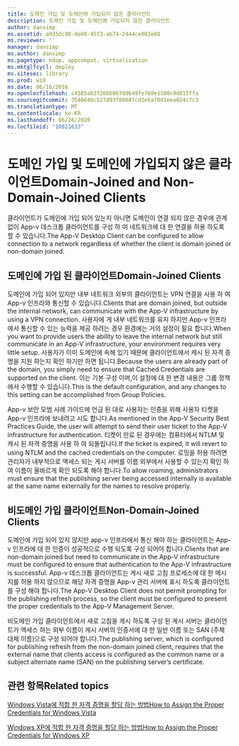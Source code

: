 ```yaml
---
title: 도메인 가입 및 도메인에 가입되지 않은 클라이언트
description: 도메인 가입 및 도메인에 가입되지 않은 클라이언트
author: dansimp
ms.assetid: a935dc98-de60-45f3-ab74-2444ce082e88
ms.reviewer: ''
manager: dansimp
ms.author: dansimp
ms.pagetype: mdop, appcompat, virtualization
ms.mktglfcycl: deploy
ms.sitesec: library
ms.prod: w10
ms.date: 06/16/2016
ms.openlocfilehash: c4385ab3f26bb867dd649fe768e1500c9d015ffa
ms.sourcegitcommit: 354664bc527d93f80687cd2eba70d1eea024c7c3
ms.translationtype: MT
ms.contentlocale: ko-KR
ms.lasthandoff: 06/26/2020
ms.locfileid: "10821633"
---
```

# <span data-ttu-id="fb0df-103">도메인 가입 및 도메인에 가입되지 않은 클라이언트</span><span class="sxs-lookup"><span data-stu-id="fb0df-103">Domain-Joined and Non-Domain-Joined Clients</span></span>


<span data-ttu-id="fb0df-104">클라이언트가 도메인에 가입 되어 있는지 아니면 도메인이 연결 되지 않은 경우에 관계 없이 App-v 데스크톱 클라이언트를 구성 하 여 네트워크에 대 한 연결을 허용 하도록 할 수 있습니다.</span><span class="sxs-lookup"><span data-stu-id="fb0df-104">The App-V Desktop Client can be configured to allow connection to a network regardless of whether the client is domain joined or non-domain joined.</span></span>

## <span data-ttu-id="fb0df-105">도메인에 가입 된 클라이언트</span><span class="sxs-lookup"><span data-stu-id="fb0df-105">Domain-Joined Clients</span></span>


<span data-ttu-id="fb0df-106">도메인에 가입 되어 있지만 내부 네트워크 외부의 클라이언트는 VPN 연결을 사용 하 여 App-v 인프라와 통신할 수 있습니다.</span><span class="sxs-lookup"><span data-stu-id="fb0df-106">Clients that are domain joined, but outside the internal network, can communicate with the App-V infrastructure by using a VPN connection.</span></span> <span data-ttu-id="fb0df-107">사용자에 게 내부 네트워크를 유지 하지만 App-v 인프라에서 통신할 수 있는 능력을 제공 하려는 경우 환경에는 거의 설정이 필요 합니다.</span><span class="sxs-lookup"><span data-stu-id="fb0df-107">When you want to provide users the ability to leave the internal network but still communicate in an App-V infrastructure, your environment requires very little setup.</span></span> <span data-ttu-id="fb0df-108">사용자가 이미 도메인에 속해 있기 때문에 클라이언트에서 캐시 된 자격 증명을 지원 하는지 확인 하기만 하면 됩니다.</span><span class="sxs-lookup"><span data-stu-id="fb0df-108">Because the users are already part of the domain, you simply need to ensure that Cached Credentials are supported on the client.</span></span> <span data-ttu-id="fb0df-109">이는 기본 구성 이며,이 설정에 대 한 변경 내용은 그룹 정책에서 수행할 수 있습니다.</span><span class="sxs-lookup"><span data-stu-id="fb0df-109">This is the default configuration, and any changes to this setting can be accomplished from Group Policies.</span></span>

<span data-ttu-id="fb0df-110">App-v 보안 모범 사례 가이드에 언급 된 대로 사용자는 인증을 위해 사용자 티켓을 App-v 인프라에 보내려고 시도 합니다.</span><span class="sxs-lookup"><span data-stu-id="fb0df-110">As mentioned in the App-V Security Best Practices Guide, the user will attempt to send their user ticket to the App-V infrastructure for authentication.</span></span> <span data-ttu-id="fb0df-111">티켓이 만료 된 경우에는 컴퓨터에서 NTLM 및 캐시 된 자격 증명을 사용 하 여 되돌립니다.</span><span class="sxs-lookup"><span data-stu-id="fb0df-111">If the ticket is expired, it will revert to using NTLM and the cached credentials on the computer.</span></span> <span data-ttu-id="fb0df-112">로밍을 허용 하려면 관리자가 내부적으로 액세스 되는 게시 서버를 이름 외부에서 사용할 수 있는지 확인 하 여 이름이 올바르게 확인 되도록 해야 합니다.</span><span class="sxs-lookup"><span data-stu-id="fb0df-112">To allow roaming, administrators must ensure that the publishing server being accessed internally is available at the same name externally for the names to resolve properly.</span></span>

## <span data-ttu-id="fb0df-113">비도메인 가입 클라이언트</span><span class="sxs-lookup"><span data-stu-id="fb0df-113">Non-Domain-Joined Clients</span></span>


<span data-ttu-id="fb0df-114">도메인에 가입 되어 있지 않지만 app-v 인프라에서 통신 해야 하는 클라이언트는 App-v 인프라에 대 한 인증이 성공적으로 수행 되도록 구성 되어야 합니다.</span><span class="sxs-lookup"><span data-stu-id="fb0df-114">Clients that are non-domain joined but need to communicate in the App-V infrastructure must be configured to ensure that authentication to the App-V infrastructure is successful.</span></span> <span data-ttu-id="fb0df-115">App-v 데스크톱 클라이언트는 게시 새로 고침 프로세스에 대 한 메시지를 허용 하지 않으므로 해당 자격 증명을 App-v 관리 서버에 표시 하도록 클라이언트를 구성 해야 합니다.</span><span class="sxs-lookup"><span data-stu-id="fb0df-115">The App-V Desktop Client does not permit prompting for the publishing refresh process, so the client must be configured to present the proper credentials to the App-V Management Server.</span></span>

<span data-ttu-id="fb0df-116">비도메인 가입 클라이언트에서 새로 고침을 게시 하도록 구성 된 게시 서버는 클라이언트가 액세스 하는 외부 이름이 게시 서버의 인증서에 대 한 일반 이름 또는 SAN (주체 대체 이름)으로 구성 되어야 합니다.</span><span class="sxs-lookup"><span data-stu-id="fb0df-116">The publishing server, which is configured for publishing refresh from the non-domain joined client, requires that the external name that clients access is configured as the common name or a subject alternate name (SAN) on the publishing server’s certificate.</span></span>

## <span data-ttu-id="fb0df-117">관련 항목</span><span class="sxs-lookup"><span data-stu-id="fb0df-117">Related topics</span></span>


[<span data-ttu-id="fb0df-118">Windows Vista에 적합 한 자격 증명을 할당 하는 방법</span><span class="sxs-lookup"><span data-stu-id="fb0df-118">How to Assign the Proper Credentials for Windows Vista</span></span>](how-to-assign--the-proper-credentials-for-windows-vista.md)

[<span data-ttu-id="fb0df-119">Windows XP에 적합 한 자격 증명을 할당 하는 방법</span><span class="sxs-lookup"><span data-stu-id="fb0df-119">How to Assign the Proper Credentials for Windows XP</span></span>](how-to-assign--the-proper-credentials-for-windows-xp.md)

 

 






